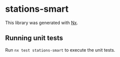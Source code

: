 # stations-smart

This library was generated with [Nx](https://nx.dev).

## Running unit tests

Run `nx test stations-smart` to execute the unit tests.
